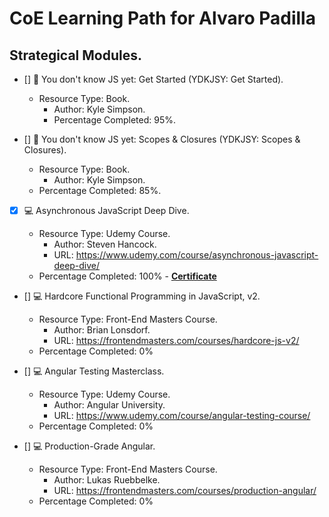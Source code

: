# CoE Learning Path for Alvaro Padilla

## Strategical Modules.

- [] :orange_book: You don't know JS yet: Get Started (YDKJSY: Get Started).

  - Resource Type: Book.
    - Author: Kyle Simpson.
    - Percentage Completed: 95%.

- [] :orange_book: You don't know JS yet: Scopes & Closures (YDKJSY: Scopes & Closures).

  - Resource Type: Book.
    - Author: Kyle Simpson.
  - Percentage Completed: 85%.

- [x] :computer: Asynchronous JavaScript Deep Dive.

  - Resource Type: Udemy Course.
    - Author: Steven Hancock.
    - URL: <https://www.udemy.com/course/asynchronous-javascript-deep-dive/>
  - Percentage Completed: 100% - **[Certificate](https://www.udemy.com/certificate/UC-8c2448a4-6e82-41a4-86ff-2ff00907bce3/)**

- [] :computer: Hardcore Functional Programming in JavaScript, v2.

  - Resource Type: Front-End Masters Course.
    - Author: Brian Lonsdorf.
    - URL: <https://frontendmasters.com/courses/hardcore-js-v2/>
  - Percentage Completed: 0%

- [] :computer: Angular Testing Masterclass.

  - Resource Type: Udemy Course.
    - Author: Angular University.
    - URL: <https://www.udemy.com/course/angular-testing-course/>
  - Percentage Completed: 0%

- [] :computer: Production-Grade Angular.
  - Resource Type: Front-End Masters Course.
    - Author: Lukas Ruebbelke.
    - URL: <https://frontendmasters.com/courses/production-angular/>
  - Percentage Completed: 0%
